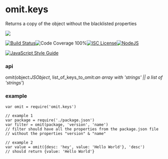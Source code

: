 # omit.keys

Returns a copy of the object without the blacklisted properties

<a href="https://nodei.co/npm/omit.keys/"><img src="https://nodei.co/npm/omit.keys.png?downloads=true"></a>

[![Build Status](https://img.shields.io/badge/build-passing-brightgreen.svg?style=flat-square)](https://travis-ci.org/joaquimserafim/omit-keys)![Code Coverage 100%](https://img.shields.io/badge/code%20coverage-100%25-green.svg?style=flat-square)[![ISC License](https://img.shields.io/badge/license-ISC-blue.svg?style=flat-square)](https://github.com/joaquimserafim/omit-keys/blob/master/LICENSE)[![NodeJS](https://img.shields.io/badge/node-6.1.x-brightgreen.svg?style=flat-square)](https://github.com/joaquimserafim/omit-keys/blob/master/package.json#L49)

[![JavaScript Style Guide](https://cdn.rawgit.com/feross/standard/master/badge.svg)](https://github.com/feross/standard)

### api

omit(object:*JSObject*, list_of_keys_to_omit:*an array with 'strings' || a list of 'strings'*)

### example

```jss
var omit = require('omit.keys')

// example 1
var package = require('./package.json')
var filter = omit(package, 'version', 'name')
// filter should have all the properties from the package.json file
// without the properties "version" & "name"

// example 2
var value = omit({desc: 'hey', value: 'Hello World'}, 'desc')
// should return {value: 'Hello World'}
```
